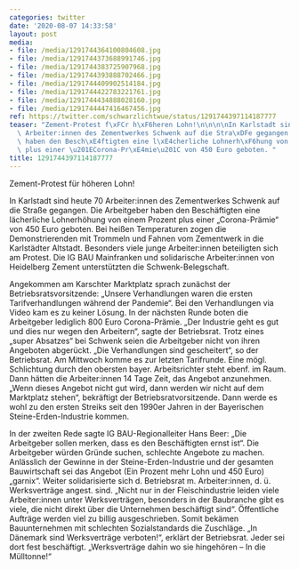 ```yaml
---
categories: twitter
date: '2020-08-07 14:33:58'
layout: post
media:
- file: /media/1291744364100804608.jpg
- file: /media/1291744373688991746.jpg
- file: /media/1291744383725907968.jpg
- file: /media/1291744393888702466.jpg
- file: /media/1291744409902514184.jpg
- file: /media/1291744422783221761.jpg
- file: /media/1291744434888028160.jpg
- file: /media/1291744447416467456.jpg
ref: https://twitter.com/schwarzlichtwue/status/1291744397114187777
teaser: "Zement-Protest f\xFCr h\xF6heren Lohn!\n\n\n\nIn Karlstadt sind heute 70\
  \ Arbeiter:innen des Zementwerkes Schwenk auf die Stra\xDFe gegangen. Die Arbeitgeber\
  \ haben den Besch\xE4ftigten eine l\xE4cherliche Lohnerh\xF6hung von einem Prozent\
  \ plus einer \u201ECorona-Pr\xE4mie\u201C von 450 Euro geboten. "
title: 1291744397114187777
---
```

Zement-Protest für höheren Lohn!



In Karlstadt sind heute 70 Arbeiter:innen des Zementwerkes Schwenk auf die Straße gegangen. Die Arbeitgeber haben den Beschäftigten eine lächerliche Lohnerhöhung von einem Prozent plus einer „Corona-Prämie“ von 450 Euro geboten. 
Bei heißen Temperaturen zogen die Demonstrierenden mit Trommeln und Fahnen vom Zementwerk in die Karlstädter Altstadt. Besonders viele junge Arbeiter:innen beteiligten sich am Protest. 
Die IG BAU Mainfranken und solidarische Arbeiter:innen von Heidelberg Zement unterstützten die Schwenk-Belegschaft.



Angekommen am Karschter Marktplatz sprach zunächst der Betriebsratsvorsitzende: „Unsere Verhandlungen waren die ersten Tarifverhandlungen während der Pandemie“.
Bei den Verhandlungen via Video kam es zu keiner Lösung. In der nächsten Runde boten die Arbeitgeber lediglich 800 Euro Corona-Prämie. „Der Industrie geht es gut und dies nur wegen den Arbeitern“, sagte der Betriebsrat.
Trotz eines „super Absatzes“ bei Schwenk seien die Arbeitgeber nicht von ihren Angeboten abgerückt. „Die Verhandlungen sind gescheitert“, so der Betriebsrat. Am Mittwoch komme es zur letzten Tarifrunde.
Eine mögl. Schlichtung durch den obersten bayer. Arbeitsrichter steht ebenf. im Raum. Dann hätten die Arbeiter:innen 14 Tage Zeit, das Angebot anzunehmen. „Wenn dieses Angebot nicht gut wird, dann werden wir nicht auf dem Marktplatz stehen“, bekräftigt der Betriebsratvorsitzende.
Dann werde es wohl zu den ersten Streiks seit den 1990er Jahren in der Bayerischen Steine-Erden-Industrie kommen.



In der zweiten Rede sagte IG BAU-Regionalleiter Hans Beer: „Die Arbeitgeber sollen merken, dass es den Beschäftigten ernst ist“.
Die Arbeitgeber würden Gründe suchen, schlechte Angebote zu machen. Anlässlich der Gewinne in der Steine-Erden-Industrie und der gesamten Bauwirtschaft sei das Angebot (Ein Prozent mehr Lohn und 450 Euro) „garnix“.
Weiter solidarisierte sich d. Betriebsrat m. Arbeiter:innen, d. ü. Werksverträge angest. sind. „Nicht nur in der Fleischindustrie leiden viele Arbeiter:innen unter Werksverträgen, besonders in der Baubranche gibt es viele, die nicht direkt über die Unternehmen beschäftigt sind“.
Öffentliche Aufträge werden viel zu billig ausgeschrieben. Somit bekämen Bauunternehmen mit schlechten Sozialstandards die Zuschläge.
„In Dänemark sind Werksverträge verboten!“, erklärt der Betriebsrat. Jeder sei dort fest beschäftigt. „Werksverträge dahin wo sie hingehören – In die Mülltonne!“